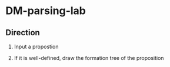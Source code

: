 # DM-parsing-lab

## Direction

1. Input a propostion

2. If it is well-defined, draw the formation tree of the proposition